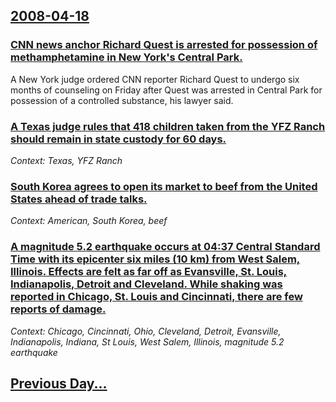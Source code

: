 ## [2008-04-18](/news/2008/04/18/index.md)

### [ CNN news anchor Richard Quest is arrested for possession of methamphetamine in New York's Central Park. ](/news/2008/04/18/cnn-news-anchor-richard-quest-is-arrested-for-possession-of-methamphetamine-in-new-york-s-central-park.md)
A New York judge ordered CNN reporter Richard Quest to undergo six months of counseling on Friday after Quest was arrested in Central Park for possession of a controlled substance, his lawyer said.

### [ A Texas judge rules that 418 children taken from the YFZ Ranch should remain in state custody for 60 days. ](/news/2008/04/18/a-texas-judge-rules-that-418-children-taken-from-the-yfz-ranch-should-remain-in-state-custody-for-60-days.md)
_Context: Texas, YFZ Ranch_

### [ South Korea agrees to open its market to beef from the United States ahead of trade talks. ](/news/2008/04/18/south-korea-agrees-to-open-its-market-to-beef-from-the-united-states-ahead-of-trade-talks.md)
_Context: American, South Korea, beef_

### [ A magnitude 5.2 earthquake occurs at 04:37 Central Standard Time with its epicenter six miles (10 km) from West Salem, Illinois. Effects are felt as far off as Evansville, St. Louis, Indianapolis, Detroit and Cleveland. While shaking was reported in Chicago, St. Louis and Cincinnati, there are few reports of damage. ](/news/2008/04/18/a-magnitude-5-2-earthquake-occurs-at-04-37-central-standard-time-with-its-epicenter-six-miles-10-km-from-west-salem-illinois-effects-ar.md)
_Context: Chicago, Cincinnati, Ohio, Cleveland, Detroit, Evansville, Indianapolis, Indiana, St Louis, West Salem, Illinois, magnitude 5.2 earthquake_

## [Previous Day...](/news/2008/04/17/index.md)

